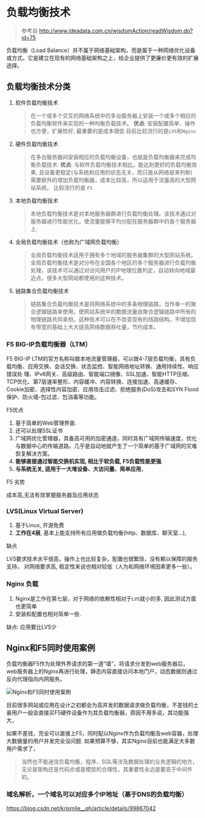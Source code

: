 # 负载均衡技术

> 参考自 <http://www.ideadata.com.cn/wisdomAction/readWisdom.do?id=75>

负载均衡（Load Balance）并不属于网络基础架构，而是属于一种网络优化设备或方式。它是建立在现有的网络基础架构之上，给企业提供了更廉价更有效的扩展选择。

## 负载均衡技术分类

1. 软件负载均衡技术
   > 在一个或多个交互的网络系统中的多台服务器上安装一个或多个相应的负载均衡软件来实现的一种均衡负载技术。
   > **优点**: 安装配置简单、操作也方便，扩展性好, 最重要的是成本很低
   > 目前比较流行的是`LVS`和`Nginx`
2. 硬件负载均衡技术
   > 在多台服务器间安装相应的负载均衡设备，也就是负载均衡器来完成均衡负载技术.
   > **优点**: 与软件负载均衡技术相比，能达到更好的负载均衡效果, 且设备更稳定(与系统和应用的状态无关，而只是从网络层来判断)
   > 需要额外的增加负载均衡器，成本比较高，所以适用于流量高的大型网站系统。
   > 比较流行的是 `F5`
3. 本地负载均衡技术
   > 本地负载均衡技术是对本地服务器群进行负载均衡处理。该技术通过对服务器进行性能优化，使流量能够平均分配在服务器群中的各个服务器上.
4. 全局负载均衡技术（也称为广域网负载均衡）
   > 全局负载均衡技术适用于拥有多个地域的服务器集群的大型网站系统。
   > 全局负载均衡技术是对分布在全国各个地区的多个服务器进行负载均衡处理，该技术可以通过对访问用户的IP地理位置判定，自动转向地域最近点。很多大型网站都使用的这种技术。
5. 链路集合负载均衡技术
   > 链路集合负载均衡技术是将网络系统中的多条物理链路，当作单一的聚合逻辑链路来使用，使网站系统中的数据流量由聚合逻辑链路中所有的物理链路共同承担。这种技术可以在不改变现有的线路结构，不增加现有带宽的基础上大大提高网络数据吞吐量，节约成本。

### F5 BIG-IP负载均衡器（LTM）

F5 BIG-IP LTM的官方名称叫做本地流量管理器，可以做4-7层负载均衡，具有负载均衡、应用交换、会话交换、状态监控、智能网络地址转换、通用持续性、响应错误处 理、IPv6网关、高级路由、智能端口镜像、SSL加速、智能HTTP压缩、TCP优化、第7层速率整形、内容缓冲、内容转换、连接加速、高速缓存、 Cookie加密、选择性内容加密、应用攻击过滤、拒绝服务(DoS)攻击和SYN Flood保护、防火墙-包过滤、包消毒等功能。

F5优点

   1. 基于简单的Web管理界面.
   2. 还可以处理SSL证书
   3. 广域网优化管理器，具备高可用的加密通道，同时具有广域网传输速度，优化与数据中心的传输道路。几乎是自动地就产生了一个简单的基于广域网的灾难恢复解决方案。
   4. **能够直接通过智能交换机实现, 相比于软负载, F5负载性能更强**.
   5. **与系统无关, 适用于一大堆设备、大访问量、简单应用**，

F5 劣势

   成本高,无法有效掌握服务器及应用状态

### LVS(Linux Virtual Server)

1. 基于Linux, 开源免费
2. **工作在4层**, 基本上能支持所有应用做负载均衡(http、数据库、聊天室...), 

缺点

   LVS要求技术水平很高，操作上也比较复杂，配置也很繁琐，没有赖以保障的服务支持，
   对网络要求高, 稳定性来说也相对较低（人为和网络环境因素更多一些）。

### Nginx 负载

1. Nginx是工作在第七层，对于网络的依赖性相对于`LVS`就小的多, 因此测试方面也更简单
2. 安装和配置也相对简单一些.

缺点:
   应用要比LVS少

## Nginx和F5同时使用案例

负载均衡器F5作为处理外界请求的第一道“墙”，将请求分发到web服务器后，web服务器上的Nginx再进行处理，静态内容直接访问本地门户，动态数据则通过反向代理指向内网服务。

![Nginx和F5同时使用案例](https://gitee.com/cpfree/picture-warehouse/raw/master/pic/20210629171542.png)

目前很多网站或应用在设计之初都会为高并发的数据请求做负载均衡，不差钱的土豪用户一般会直接买F5硬件设备作为其负载均衡器，原因不用多说，其功能强大，

如果不差钱，完全可以直接上F5，同时配以Nginx作为负载均衡及web容器，处理大数据量的用户并发完全没问题.
如果预算不够，其实Nginx目前也能满足大多数用户需求了，

> 当然也不能迷信负载均衡，程序、SQL等涉及数据处理的业务逻辑的地方，无论是架构还是代码亦或是模型的合理性，其重要性永远是要高于中间件的。

### 域名解析，一个域名可以对应多个IP地址（基于DNS的负载均衡）

   <https://blog.csdn.net/krismile__qh/article/details/99867042>
